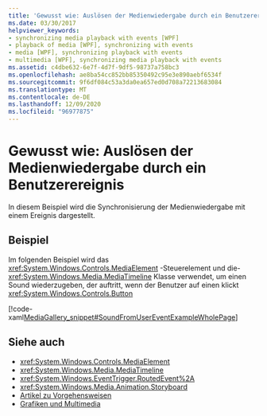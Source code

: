 ```yaml
---
title: 'Gewusst wie: Auslösen der Medienwiedergabe durch ein Benutzerereignis'
ms.date: 03/30/2017
helpviewer_keywords:
- synchronizing media playback with events [WPF]
- playback of media [WPF], synchronizing with events
- media [WPF], synchronizing playback with events
- multimedia [WPF], synchronizing media playback with events
ms.assetid: c4dbe632-6e7f-4d7f-9df5-98737a758bc3
ms.openlocfilehash: ae8ba54cc852bb85350492c95e3e890aebf6534f
ms.sourcegitcommit: 9f6df084c53a3da0ea657ed0d708a72213683084
ms.translationtype: MT
ms.contentlocale: de-DE
ms.lasthandoff: 12/09/2020
ms.locfileid: "96977875"
---
```

# <a name="how-to-trigger-media-playback-with-a-user-event"></a>Gewusst wie: Auslösen der Medienwiedergabe durch ein Benutzerereignis
In diesem Beispiel wird die Synchronisierung der Medienwiedergabe mit einem Ereignis dargestellt.  
  
## <a name="example"></a>Beispiel  
 Im folgenden Beispiel wird das <xref:System.Windows.Controls.MediaElement> -Steuerelement und die- <xref:System.Windows.Media.MediaTimeline> Klasse verwendet, um einen Sound wiederzugeben, der auftritt, wenn der Benutzer auf einen klickt <xref:System.Windows.Controls.Button>  
  
 [!code-xaml[MediaGallery_snippet#SoundFromUserEventExampleWholePage](~/samples/snippets/csharp/VS_Snippets_Wpf/MediaGallery_snippet/CSharp/SoundFromUserEventExample.xaml#soundfromusereventexamplewholepage)]  
  
## <a name="see-also"></a>Siehe auch

- <xref:System.Windows.Controls.MediaElement>
- <xref:System.Windows.Media.MediaTimeline>
- <xref:System.Windows.EventTrigger.RoutedEvent%2A>
- <xref:System.Windows.Media.Animation.Storyboard>
- [Artikel zu Vorgehensweisen](audio-and-video-how-to-topics.md)
- [Grafiken und Multimedia](index.md)
